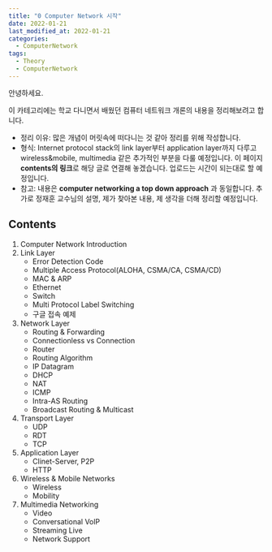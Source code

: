 ```yaml
---
title: "0 Computer Network 시작"
date: 2022-01-21
last_modified_at: 2022-01-21
categories:
  - ComputerNetwork
tags:
  - Theory
  - ComputerNetwork
---
```


안녕하세요.

이 카테고리에는 학교 다니면서 배웠던 컴퓨터 네트워크 개론의 내용을 정리해보려고 합니다.

- 정리 이유: 많은 개념이 머릿속에 떠다니는 것 같아 정리를 위해 작성합니다.
- 형식: Internet protocol stack의 link layer부터 application layer까지 다루고 wireless&mobile, multimedia 같은 추가적인 부분을 다룰 예정입니다. 이 페이지 **contents의 링크**로 해당 글로 연결해 놓겠습니다. 업로드는 시간이 되는대로 할 예정입니다.
- 참고: 내용은 **computer networking a top down approach** 과 동일합니다. 추가로 정재훈 교수님의 설명, 제가 찾아본 내용, 제 생각을 더해 정리할 예정입니다.

## Contents

1. Computer Network Introduction
2. Link Layer
    - Error Detection Code
    - Multiple Access Protocol(ALOHA, CSMA/CA, CSMA/CD)
    - MAC & ARP
    - Ethernet
    - Switch
    - Multi Protocol Label Switching
    - 구글 접속 예제
3. Network Layer
    - Routing & Forwarding
    - Connectionless vs Connection
    - Router
    - Routing Algorithm
    - IP Datagram
    - DHCP
    - NAT
    - ICMP
    - Intra-AS Routing
    - Broadcast Routing & Multicast
4. Transport Layer
    - UDP
    - RDT
    - TCP
5. Application Layer
    - Clinet-Server, P2P
    - HTTP
6. Wireless & Mobile Networks
    - Wireless
    - Mobility
7. Multimedia Networking
    - Video
    - Conversational VolP
    - Streaming Live
    - Network Support
